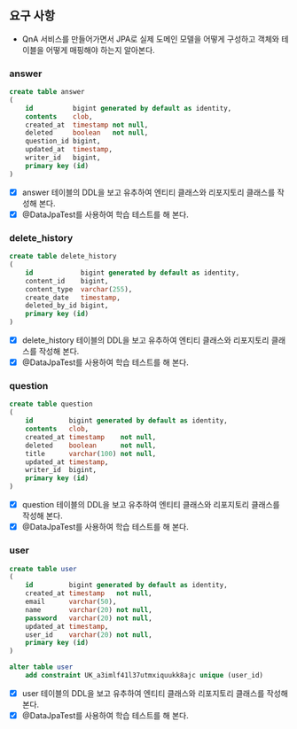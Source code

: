## 요구 사항
- QnA 서비스를 만들어가면서 JPA로 실제 도메인 모델을 어떻게 구성하고 객체와 테이블을 어떻게 매핑해야 하는지 알아본다.

### answer
```sql
create table answer
(
    id          bigint generated by default as identity,
    contents    clob,
    created_at  timestamp not null,
    deleted     boolean   not null,
    question_id bigint,
    updated_at  timestamp,
    writer_id   bigint,
    primary key (id)
)
```
- [X] answer 테이블의 DDL을 보고 유추하여 엔티티 클래스와 리포지토리 클래스를 작성해 본다.
- [X] @DataJpaTest를 사용하여 학습 테스트를 해 본다.

### delete_history
```sql
create table delete_history
(
    id            bigint generated by default as identity,
    content_id    bigint,
    content_type  varchar(255),
    create_date   timestamp,
    deleted_by_id bigint,
    primary key (id)
)
```
- [X] delete_history 테이블의 DDL을 보고 유추하여 엔티티 클래스와 리포지토리 클래스를 작성해 본다.
- [X] @DataJpaTest를 사용하여 학습 테스트를 해 본다.

### question
```sql
create table question
(
    id         bigint generated by default as identity,
    contents   clob,
    created_at timestamp    not null,
    deleted    boolean      not null,
    title      varchar(100) not null,
    updated_at timestamp,
    writer_id  bigint,
    primary key (id)
)
```
- [X] question 테이블의 DDL을 보고 유추하여 엔티티 클래스와 리포지토리 클래스를 작성해 본다.
- [X] @DataJpaTest를 사용하여 학습 테스트를 해 본다.

### user
```sql
create table user
(
    id         bigint generated by default as identity,
    created_at timestamp   not null,
    email      varchar(50),
    name       varchar(20) not null,
    password   varchar(20) not null,
    updated_at timestamp,
    user_id    varchar(20) not null,
    primary key (id)
)

alter table user
    add constraint UK_a3imlf41l37utmxiquukk8ajc unique (user_id)
```
- [X] user 테이블의 DDL을 보고 유추하여 엔티티 클래스와 리포지토리 클래스를 작성해 본다.
- [X] @DataJpaTest를 사용하여 학습 테스트를 해 본다.
